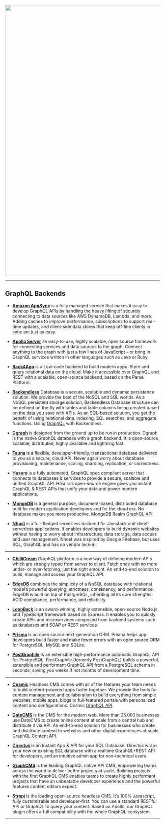 <a href="https://github.com/relatedcode/Messenger"><img src="https://related.chat/github/header31.png" width="880"></a>

---

## GraphQL Backends

- **[Amazon AppSync](https://aws.amazon.com/appsync)**
 is a fully managed service that makes it easy to develop GraphQL APIs by handling the heavy lifting of securely connecting to data sources like AWS DynamoDB, Lambda, and more. Adding caches to improve performance, subscriptions to support real-time updates, and client-side data stores that keep off-line clients in sync are just as easy.

- **[Apollo Server](https://www.apollographql.com)**
 an easy-to-use, highly scalable, open source framework for connecting services and data sources to the graph. Connect anything to the graph with just a few lines of JavaScript – or bring in GraphQL services written in other languages such as Java or Ruby.

- **[Back4App](https://back4app.com)**
 is a Low-code backend to build modern apps. Store and query relational data on the cloud. Make it accessible over GraphQL and REST with a scalable, open-source backend, based on the Parse Platform.

- **[Backendless](https://backendless.com)**
 Database is a secure, scalable and dynamic persistence solution. We provide the best of the NoSQL and SQL worlds. As a NoSQL persistent storage solution, Backendless Database structure can be defined on the fly with tables and table columns being created based on the data you save with APIs. As an SQL-based solution, you get the benefit of using relational data, indexing, SQL searches, and aggregate functions. Using [GraphQL](https://backendless.com/using-graphql-with-backendless) with Backendless.

- **[Dgraph](https://dgraph.io)**
 is designed from the ground up to be run in production. Dgraph is the native GraphQL database with a graph backend. It is open-source, scalable, distributed, highly available and lightning fast.

- **[Fauna](https://fauna.com)**
 is a flexible, developer-friendly, transactional database delivered to you as a secure, cloud API. Never again worry about database provisioning, maintenance, scaling, sharding, replication, or correctness.

- **[Hasura](https://hasura.io)**
 is a fully automated, GraphQL spec compliant server that connects to databases & services to provide a secure, scalable and unified GraphQL API. Hasura’s open-source engine gives you instant GraphQL & REST APIs that unify your data and power modern applications.

- **[MongoDB](https://mongodb.com)**
 is a general purpose, document-based, distributed database built for modern application developers and for the cloud era. No database makes you more productive. MongoDB Realm [GraphQL API](https://docs.mongodb.com/realm/graphql).

- **[Nhost](https://nhost.io)**
 is a full-fledged serverless backend for Jamstack and client-serverless applications. It enables developers to build dynamic websites without having to worry about infrastructure, data storage, data access and user management. Nhost was inspired by Google Firebase, but uses SQL, GraphQL and has no vendor lock-in.

---

- **[ChilliCream](https://chillicream.com)**
 GraphQL platform is a new way of defining modern APIs which are strongly typed from server to client. Fetch once with no more under- or over-fetching, just the right amount. An end-to-end solution to build, manage and access your GraphQL API.

- **[EdgeDB](https://edgedb.com)**
 combines the simplicity of a NoSQL database with relational model’s powerful querying, strictness, consistency, and performance. EdgeDB is built on top of PostgreSQL, inheriting all its core strengths: ACID compliance, performance, and reliability.

- **[LoopBack](https://loopback.io)**
 is an award-winning, highly extensible, open-source Node.js and TypeScript framework based on Express. It enables you to quickly create APIs and microservices composed from backend systems such as databases and SOAP or REST services.

- **[Prisma](https://prisma.io)**
 is an open source next-generation ORM. Prisma helps app developers build faster and make fewer errors with an open source ORM for PostgreSQL, MySQL and SQLite.

- **[PostGraphile](https://graphile.org)**
 is an extensible high-performance automatic GraphQL API for PostgreSQL. PostGraphile (formerly PostGraphQL) builds a powerful, extensible and performant GraphQL API from a PostgreSQL schema in seconds; saving you weeks if not months of development time.

---

- **[Cosmic](https://cosmicjs.com)**
 Headless CMS comes with all of the features your team needs to build content-powered apps faster together. We provide the tools for content management and collaboration to build everything from simple websites, mobile apps, blogs to full-featured portals with personalized content and configurations. Cosmic [GraphQL API](https://docs.cosmicjs.com/api-reference/getting-started/introduction).

- **[DatoCMS](https://datocms.com)**
 is the CMS for the modern web. More than 25.000 businesses use DatoCMS to create online content at scale from a central hub and distribute it via API. An end-to-end solution for businesses who create and distribute content to websites and other digital experiences at scale. [GraphQL Content API](https://www.datocms.com/features/graphql-content-api).

- **[Directus](https://directus.io)**
 is an Instant App & API for your SQL Database. Directus wraps your new or existing SQL database with a realtime GraphQL+REST API for developers, and an intuitive admin app for non-technical users.

- **[GraphCMS](https://graphcms.com)**
 is the leading GraphQL native API CMS, empowering teams across the world to deliver better projects at scale. Building projects with the first GraphQL CMS enables teams to create highly performant projects that have an unbeatable developer experience and the powerful features content editors expect.

- **[Strapi](https://strapi.io)**
 is the leading open-source headless CMS. It’s 100% Javascript, fully customizable and developer-first. You can use a standard RESTful API or GraphQL to query your content. Based on Apollo, our GraphQL plugin offers a full compatibility with the whole GraphQL ecosystem.

---
